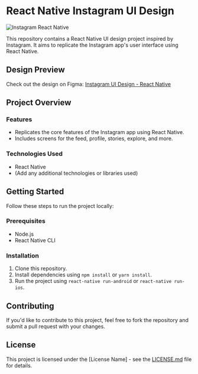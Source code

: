# React Native Instagram UI Design

![Instagram React Native](https://www.google.com/url?sa=i&url=https%3A%2F%2Fen.wikipedia.org%2Fwiki%2FInstagram&psig=AOvVaw0NKSxynkqS6bM4TjNUcFMR&ust=1699676915549000&source=images&cd=vfe&opi=89978449&ved=0CBEQjRxqFwoTCNiMmYnMuIIDFQAAAAAdAAAAABAI)

This repository contains a React Native UI design project inspired by Instagram. It aims to replicate the Instagram app's user interface using React Native.

## Design Preview

Check out the design on Figma: [Instagram UI Design - React Native](https://www.figma.com/file/nSqiWZO6JXLErtHxkC6bhS/Instagram-UI-Design-React-Native?type=design&node-id=2162-6021&mode=design&t=KSykv6tvFLJdvz7l-0)

## Project Overview

### Features
- Replicates the core features of the Instagram app using React Native.
- Includes screens for the feed, profile, stories, explore, and more.

### Technologies Used
- React Native
- (Add any additional technologies or libraries used)

## Getting Started

Follow these steps to run the project locally:

### Prerequisites
- Node.js
- React Native CLI

### Installation
1. Clone this repository.
2. Install dependencies using `npm install` or `yarn install`.
3. Run the project using `react-native run-android` or `react-native run-ios`.

## Contributing

If you'd like to contribute to this project, feel free to fork the repository and submit a pull request with your changes.

## License

This project is licensed under the [License Name] - see the [LICENSE.md](link_to_license_file) file for details.

